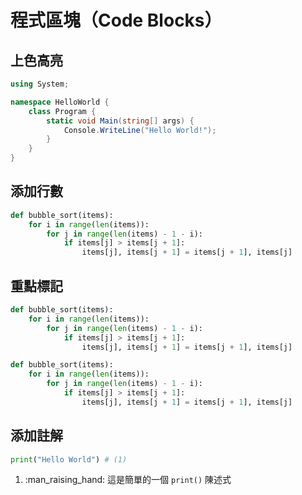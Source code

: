 # 程式區塊（Code Blocks）

## 上色高亮

``` csharp
using System;

namespace HelloWorld {
    class Program {
        static void Main(string[] args) {
            Console.WriteLine("Hello World!");
        }
    }
}
```

## 添加行數

``` py linenums="1"
def bubble_sort(items):
    for i in range(len(items)):
        for j in range(len(items) - 1 - i):
            if items[j] > items[j + 1]:
                items[j], items[j + 1] = items[j + 1], items[j]
```

## 重點標記

``` py hl_lines="2 4"
def bubble_sort(items):
    for i in range(len(items)):
        for j in range(len(items) - 1 - i):
            if items[j] > items[j + 1]:
                items[j], items[j + 1] = items[j + 1], items[j]
```

``` py hl_lines="2-5"
def bubble_sort(items):
    for i in range(len(items)):
        for j in range(len(items) - 1 - i):
            if items[j] > items[j + 1]:
                items[j], items[j + 1] = items[j + 1], items[j]
```

## 添加註解

``` python
print("Hello World") # (1)
```

1.  :man_raising_hand: 這是簡單的一個 `print()` 陳述式
